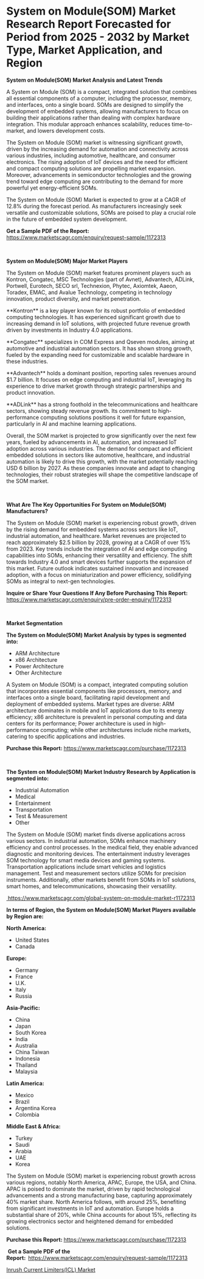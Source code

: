 <p><h1>System on Module(SOM) Market Research Report Forecasted for Period from 2025 -  2032 by Market Type, Market Application, and Region</h1></p><p><strong>System on Module(SOM) Market Analysis and Latest Trends</strong></p>
<p><p>A System on Module (SOM) is a compact, integrated solution that combines all essential components of a computer, including the processor, memory, and interfaces, onto a single board. SOMs are designed to simplify the development of embedded systems, allowing manufacturers to focus on building their applications rather than dealing with complex hardware integration. This modular approach enhances scalability, reduces time-to-market, and lowers development costs.</p><p>The System on Module (SOM) market is witnessing significant growth, driven by the increasing demand for automation and connectivity across various industries, including automotive, healthcare, and consumer electronics. The rising adoption of IoT devices and the need for efficient and compact computing solutions are propelling market expansion. Moreover, advancements in semiconductor technologies and the growing trend toward edge computing are contributing to the demand for more powerful yet energy-efficient SOMs. </p><p>The System on Module (SOM) Market is expected to grow at a CAGR of 12.8% during the forecast period. As manufacturers increasingly seek versatile and customizable solutions, SOMs are poised to play a crucial role in the future of embedded system development.</p></p>
<p><strong>Get a Sample PDF of the Report:&nbsp;</strong> <a href="https://www.marketscagr.com/enquiry/request-sample/1172313?utm_campaign=2113&utm_medium=2&utm_source=Github&utm_content=ia&utm_term=06042025&utm_id=system-on-modulesom">https://www.marketscagr.com/enquiry/request-sample/1172313</a></p>
<p>&nbsp;</p>
<p><strong>System on Module(SOM) Major Market Players</strong></p>
<p><p>The System on Module (SOM) market features prominent players such as Kontron, Congatec, MSC Technologies (part of Avnet), Advantech, ADLink, Portwell, Eurotech, SECO srl, Technexion, Phytec, Axiomtek, Aaeon, Toradex, EMAC, and Avalue Technology, competing in technology innovation, product diversity, and market penetration.</p><p>**Kontron** is a key player known for its robust portfolio of embedded computing technologies. It has experienced significant growth due to increasing demand in IoT solutions, with projected future revenue growth driven by investments in Industry 4.0 applications.</p><p>**Congatec** specializes in COM Express and Qseven modules, aiming at automotive and industrial automation sectors. It has shown strong growth, fueled by the expanding need for customizable and scalable hardware in these industries.</p><p>**Advantech** holds a dominant position, reporting sales revenues around $1.7 billion. It focuses on edge computing and industrial IoT, leveraging its experience to drive market growth through strategic partnerships and product innovation.</p><p>**ADLink** has a strong foothold in the telecommunications and healthcare sectors, showing steady revenue growth. Its commitment to high-performance computing solutions positions it well for future expansion, particularly in AI and machine learning applications.</p><p>Overall, the SOM market is projected to grow significantly over the next few years, fueled by advancements in AI, automation, and increased IoT adoption across various industries. The demand for compact and efficient embedded solutions in sectors like automotive, healthcare, and industrial automation is likely to drive this growth, with the market potentially reaching USD 6 billion by 2027. As these companies innovate and adapt to changing technologies, their robust strategies will shape the competitive landscape of the SOM market.</p></p>
<p>&nbsp;</p>
<p><strong>What Are The Key Opportunities For System on Module(SOM) Manufacturers?</strong></p>
<p><p>The System on Module (SOM) market is experiencing robust growth, driven by the rising demand for embedded systems across sectors like IoT, industrial automation, and healthcare. Market revenues are projected to reach approximately $2.5 billion by 2028, growing at a CAGR of over 15% from 2023. Key trends include the integration of AI and edge computing capabilities into SOMs, enhancing their versatility and efficiency. The shift towards Industry 4.0 and smart devices further supports the expansion of this market. Future outlook indicates sustained innovation and increased adoption, with a focus on miniaturization and power efficiency, solidifying SOMs as integral to next-gen technologies.</p></p>
<p><strong>Inquire or Share Your Questions If Any Before Purchasing This Report:</strong> <a href="https://www.marketscagr.com/enquiry/pre-order-enquiry/1172313?utm_campaign=2113&utm_medium=2&utm_source=Github&utm_content=ia&utm_term=06042025&utm_id=system-on-modulesom">https://www.marketscagr.com/enquiry/pre-order-enquiry/1172313</a></p>
<p>&nbsp;</p>
<p><strong>Market Segmentation</strong></p>
<p><strong>The System on Module(SOM) Market Analysis by types is segmented into:</strong></p>
<p><ul><li>ARM Architecture</li><li>x86 Architecture</li><li>Power Architecture</li><li>Other Architecture</li></ul></p>
<p><p>A System on Module (SOM) is a compact, integrated computing solution that incorporates essential components like processors, memory, and interfaces onto a single board, facilitating rapid development and deployment of embedded systems. Market types are diverse: ARM architecture dominates in mobile and IoT applications due to its energy efficiency; x86 architecture is prevalent in personal computing and data centers for its performance; Power architecture is used in high-performance computing; while other architectures include niche markets, catering to specific applications and industries.</p></p>
<p><strong>Purchase this Report:&nbsp;</strong><a href="https://www.marketscagr.com/purchase/1172313?utm_campaign=2113&utm_medium=2&utm_source=Github&utm_content=ia&utm_term=06042025&utm_id=system-on-modulesom">https://www.marketscagr.com/purchase/1172313</a></p>
<p>&nbsp;</p>
<p><strong>The System on Module(SOM) Market Industry Research by Application is segmented into:</strong></p>
<p><ul><li>Industrial Automation</li><li>Medical</li><li>Entertainment</li><li>Transportation</li><li>Test & Measurement</li><li>Other</li></ul></p>
<p><p>The System on Module (SOM) market finds diverse applications across various sectors. In industrial automation, SOMs enhance machinery efficiency and control processes. In the medical field, they enable advanced diagnostic and monitoring devices. The entertainment industry leverages SOM technology for smart media devices and gaming systems. Transportation applications include smart vehicles and logistics management. Test and measurement sectors utilize SOMs for precision instruments. Additionally, other markets benefit from SOMs in IoT solutions, smart homes, and telecommunications, showcasing their versatility.</p></p>
<p><a href="https://www.marketscagr.com/global-system-on-module-market-r1172313?utm_campaign=2113&utm_medium=2&utm_source=Github&utm_content=ia&utm_term=06042025&utm_id=system-on-modulesom">&nbsp;https://www.marketscagr.com/global-system-on-module-market-r1172313</a></p>
<p><strong>In terms of Region, the System on Module(SOM) Market Players available by Region are:</strong></p>
<p>
    <p> <strong> North America: </strong>
        <ul>
            <li>United States</li>
            <li>Canada</li>
        </ul>
        </p> 
    <p> <strong> Europe: </strong>
        <ul>
            <li>Germany</li>
            <li>France</li>
            <li>U.K.</li>
            <li>Italy</li>
            <li>Russia</li>
        </ul>
        </p> 
    <p> <strong> Asia-Pacific: </strong>
        <ul>
            <li>China</li>
            <li>Japan</li>
            <li>South Korea</li>
            <li>India</li>
            <li>Australia</li>
            <li>China Taiwan</li>
            <li>Indonesia</li>
            <li>Thailand</li>
            <li>Malaysia</li>
        </ul>
        </p> 
    <p> <strong> Latin America: </strong>
        <ul>
            <li>Mexico</li>
            <li>Brazil</li>
            <li>Argentina Korea</li>
            <li>Colombia</li>
        </ul>
        </p> 
    <p> <strong> Middle East & Africa: </strong>
        <ul>
            <li>Turkey</li>
            <li>Saudi</li>
            <li>Arabia</li>
            <li>UAE</li>
            <li>Korea</li>
        </ul>
    </p>
    </p>
<p><p>The System on Module (SOM) market is experiencing robust growth across various regions, notably North America, APAC, Europe, the USA, and China. APAC is poised to dominate the market, driven by rapid technological advancements and a strong manufacturing base, capturing approximately 40% market share. North America follows, with around 25%, benefiting from significant investments in IoT and automation. Europe holds a substantial share of 20%, while China accounts for about 15%, reflecting its growing electronics sector and heightened demand for embedded solutions.</p></p>
<p><strong>Purchase this Report: </strong><a href="https://www.marketscagr.com/purchase/1172313?utm_campaign=2113&utm_medium=2&utm_source=Github&utm_content=ia&utm_term=06042025&utm_id=system-on-modulesom">https://www.marketscagr.com/purchase/1172313</a></p>
<p>&nbsp;<strong>Get a Sample PDF of the Report:&nbsp;&nbsp;</strong><a href="https://www.marketscagr.com/enquiry/request-sample/1172313?utm_campaign=2113&utm_medium=2&utm_source=Github&utm_content=ia&utm_term=06042025&utm_id=system-on-modulesom">https://www.marketscagr.com/enquiry/request-sample/1172313</a></p>
<p><strong></strong></p>
<p><p><a href="https://github.com/mharielmesa/Market-Research-Report-List-5/blob/main/inrush-current-limitersicl-market.md?utm_campaign=2113&utm_medium=2&utm_source=Github&utm_content=ia&utm_term=06042025&utm_id=system-on-modulesom">Inrush Current Limiters(ICL) Market</a></p></p>